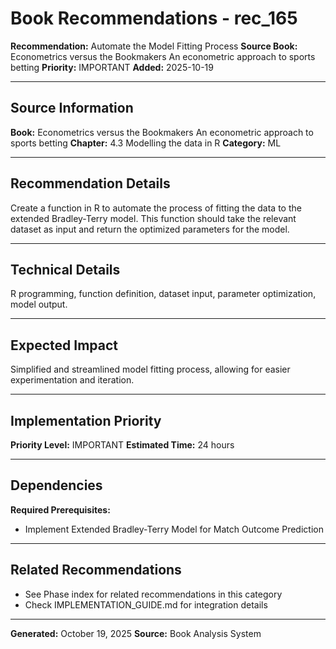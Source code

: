 # Book Recommendations - rec_165

**Recommendation:** Automate the Model Fitting Process
**Source Book:** Econometrics versus the Bookmakers An econometric approach to sports betting
**Priority:** IMPORTANT
**Added:** 2025-10-19

---

## Source Information

**Book:** Econometrics versus the Bookmakers An econometric approach to sports betting
**Chapter:** 4.3 Modelling the data in R
**Category:** ML

---

## Recommendation Details

Create a function in R to automate the process of fitting the data to the extended Bradley-Terry model. This function should take the relevant dataset as input and return the optimized parameters for the model.

---

## Technical Details

R programming, function definition, dataset input, parameter optimization, model output.

---

## Expected Impact

Simplified and streamlined model fitting process, allowing for easier experimentation and iteration.

---

## Implementation Priority

**Priority Level:** IMPORTANT
**Estimated Time:** 24 hours

---

## Dependencies

**Required Prerequisites:**

- Implement Extended Bradley-Terry Model for Match Outcome Prediction


---

## Related Recommendations

- See Phase index for related recommendations in this category
- Check IMPLEMENTATION_GUIDE.md for integration details

---

**Generated:** October 19, 2025
**Source:** Book Analysis System

